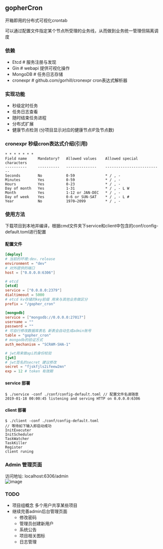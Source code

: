 ## gopherCron  
开箱即用的分布式可视化crontab  

可以通过配置文件指定某个节点所受理的业务线，从而做到业务统一管理但隔离调度
### 依赖  
- Etcd   # 服务注册与发现
- Gin # webapi 提供可视化操作
- MongoDB  # 任务日志存储
- cronexpr # github.com/gorhill/cronexpr cron表达式解析器  
  
### 实现功能  
- 秒级定时任务  
- 任务日志查看  
- 随时结束任务进程  
- 分布式扩展  
- 健康节点检测 (分项目显示对应的健康节点IP及节点数)  

### cronexpr 秒级cron表达式介绍(引用)  

    * * * * * * * 
    Field name     Mandatory?   Allowed values    Allowed special characters
    ----------     ----------   --------------    --------------------------
    Seconds        No           0-59              * / , -
    Minutes        Yes          0-59              * / , -
    Hours          Yes          0-23              * / , -
    Day of month   Yes          1-31              * / , - L W
    Month          Yes          1-12 or JAN-DEC   * / , -
    Day of week    Yes          0-6 or SUN-SAT    * / , - L #
    Year           No           1970–2099         * / , -

### 使用方法  
下载项目到本地并编译，根据cmd文件夹下service和client中包含的conf/config-default.toml进行配置  

#### 配置文件  
``` toml 
[deploy]
# 当前的环境:dev、release
environment = "dev"
# 对外提供的端口
host = ["0.0.0.0:6306"]

# etcd
[etcd]
service = ["0.0.0.0:2379"]
dialtimeout = 5000
# etcd kv存储的key前缀 用来与其他业务做区分
prefix = "/gopher_cron"

[mongodb]
service = ["mongodb://0.0.0.0:27017"]
username = ""
password = ""
# 可自行修改数据库表名 新表会自动生成admin账号
table = "gopher_cron"
# mongodb的验证方式
auth_mechanism = "SCRAM-SHA-1"

# jwt用来做api的身份校验
[jwt]
# jwt签名的secret 建议修改
secret = "fjskfjls2ifeew2mn"
exp = 12 # token 有效期
```

#### service 部署  
``` shell
$ ./service -conf ./conf/config-default.toml // 配置文件名请随意  
2019-01-18 00:00:45 listening and serving HTTP on 0.0.0.0:6306

```
#### client 部署  
 
``` shell
$ ./client -conf ./conf/config-default.toml
// 等待如下输入即启动成功 
InitExecuter
InitScheduler
TaskWatcher
TaskKiller
Register
client runing
```  

### Admin 管理页面  
访问地址: localhost:6306/admin  
![image](http://img.holdno.com/github/holdno/gopher_cron/admin.png)

### TODO   
- 项目组概念  多个用户共享某些项目  
- 继续完善admin后台管理页面   
  - 修改密码  
  - 管理员创建新用户
  - 系统公告 
  - 项目相关图标  
  - 日志管理
